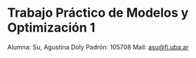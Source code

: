 # Trabajo Práctico de Modelos y Optimización 1

Alumna: Su, Agustina Doly
Padrón: 105708
Mail: asu@fi.uba.ar
